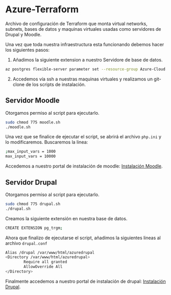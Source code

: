 # Azure-Terraform
Archivo de configuración de Terraform que monta virtual networks, subnets, bases de datos y maquinas virtuales usadas como servidores de Drupal y Moodle.

Una vez que toda nuestra infraestructura esta funcionando debemos hacer los siguientes pasos:
1) Añadimos la siguiente extension a nuestro Servidore de base de datos.
```bash
az postgres flexible-server parameter set --resource-group Azure-Cloud  --server-name postgres-fs --subscription <your subscription id> --name azure.extensions --value PG_TGRM
```
2) Accedemos vía ssh a nuestras maquinas virtuales y realizamos un git-clone de los scripts de instalación.
## Servidor Moodle
Otorgamos permiso al script para ejecutarlo.
```bash
sudo chmod 775 moodle.sh
./moodle.sh
```
 Una vez que se finalice de ejecutar el script, se abrirá el archivo `php.ini` y lo modificaremos. Buscaremos la linea:
```bash
;max_input_vars = 1000
max_input_vars = 10000
```
Accedemos a nuestro portal de instalación de moodle: [Instalación Moodle](http://moodle-server.eastus.cloudapp.azure.com/azuremoodle). 
## Servidor Drupal
Otorgamos permiso al script para ejecutarlo.
```bash
sudo chmod 775 drupal.sh
./drupal.sh
```
Creamos la siguiente extensión en nuestra base de datos.
```bash
CREATE EXTENSION pg_trgm;
```
Ahora que finalizo de ejecutarse el script, añadimos la siguientes lineas al archivo `drupal.conf`
```bash
Alias /drupal /var/www/html/azuredrupal
<Directory /var/www/html/azuredrupal>
        Require all granted
        AllowOverride All
</Directory>
```
Finalmente accedemos a nuestro portal de instalación de drupal: [Instalación Drupal](http://drupal-server.eastus.cloudapp.azure.com/azuredrupal).
